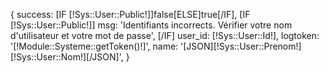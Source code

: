 {
    success: [IF [!Sys::User::Public!]]false[ELSE]true[/IF],
    [IF [!Sys::User::Public!]]
        msg: 'Identifiants incorrects. Vérifier votre nom d\'utilisateur et votre mot de passe',
    [/IF]
    user_id: [!Sys::User::Id!],
    logtoken: '[!Module::Systeme::getToken()!]',
    name: '[JSON][!Sys::User::Prenom!] [!Sys::User::Nom!][/JSON]',
}